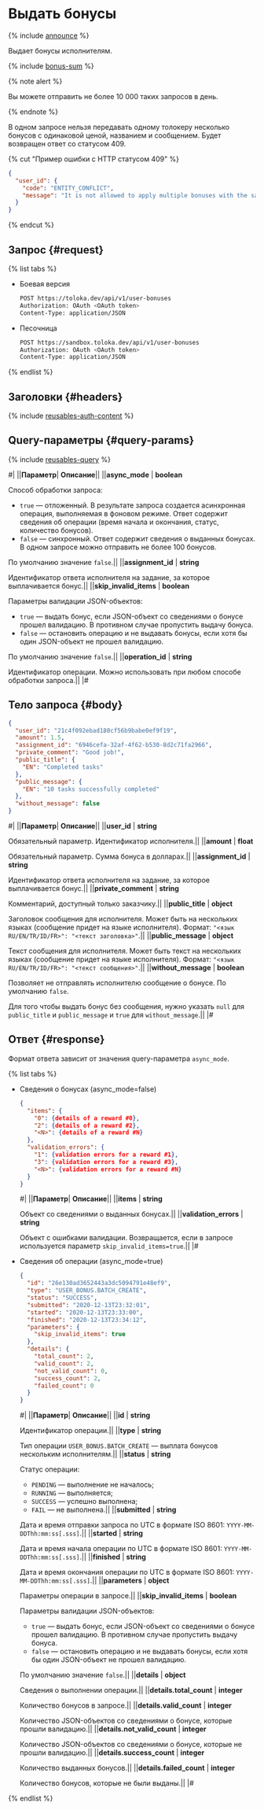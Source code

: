 # Выдать бонусы

{% include [announce](../_includes/announce.md) %}

Выдает бонусы исполнителям.

{% include [bonus-sum](../_includes/concepts/bonus/id-bonus/sum.md) %}

{% note alert %}

Вы можете отправить не более 10 000 таких запросов в день.

{% endnote %}

В одном запросе нельзя передавать одному толокеру несколько бонусов с одинаковой ценой, названием и сообщением. Будет возвращен ответ со статусом 409.

{% cut "Пример ошибки c HTTP статусом 409" %}

```json
{
  "user_id": {
    "code": "ENTITY_CONFLICT",
    "message": "It is not allowed to apply multiple bonuses with the same amount, title, message and comment to same user in single operation"
  }
}
```

{% endcut %}

## Запрос {#request}

{% list tabs %}

- Боевая версия

    ```bash
    POST https://toloka.dev/api/v1/user-bonuses
    Authorization: OAuth <OAuth token>
    Content-Type: application/JSON
    ```

- Песочница

    ```bash
    POST https://sandbox.toloka.dev/api/v1/user-bonuses
    Authorization: OAuth <OAuth token>
    Content-Type: application/JSON
    ```

{% endlist %}

## Заголовки {#headers}

{% include [reusables-auth-content](../_includes/reusables/id-reusables/auth-content.md) %}

## Query-параметры {#query-params}

{% include [reusables-query](../_includes/reusables/id-reusables/query.md) %}

#|
||**Параметр**| **Описание**||
||**async_mode** | **boolean**

Способ обработки запроса:

- `true` — отложенный. В результате запроса создается асинхронная операция, выполняемая в фоновом режиме. Ответ содержит сведения об операции (время начала и окончания, статус, количество бонусов).
- `false` — синхронный. Ответ содержит сведения о выданных бонусах. В одном запросе можно отправить не более 100 бонусов.

По умолчанию значение `false`.||
||**assignment_id** | **string**

Идентификатор ответа исполнителя на задание, за которое выплачивается бонус.||
||**skip_invalid_items** | **boolean**

Параметры валидации JSON-объектов:

- `true` — выдать бонус, если JSON-объект со сведениями о бонусе прошел валидацию. В противном случае пропустить выдачу бонуса.
- `false` — остановить операцию и не выдавать бонусы, если хотя бы один JSON-объект не прошел валидацию.

По умолчанию значение `false`.||
||**operation_id** | **string**

Идентификатор операции. Можно использовать при любом способе обработки запроса.||
|#

## Тело запроса {#body}

```json
{
  "user_id": "21c4f092ebad180cf56b9babe0ef9f19",
  "amount": 1.5,
  "assignment_id": "6946cefa-32af-4f62-b530-8d2c71fa2966",
  "private_comment": "Good job!",
  "public_title": {
    "EN": "Completed tasks"
  },
  "public_message": {
    "EN": "10 tasks successfully completed"
  },
  "without_message": false
}
```

#|
||**Параметр**| **Описание**||
||**user_id** | **string**

Обязательный параметр. Идентификатор исполнителя.||
||**amount** | **float**

Обязательный параметр. Сумма бонуса в долларах.||
||**assignment_id** | **string**

Идентификатор ответа исполнителя на задание, за которое выплачивается бонус.||
||**private_comment** | **string**

Комментарий, доступный только заказчику.||
||**public_title** | **object**

Заголовок сообщения для исполнителя. Может быть на нескольких языках (сообщение придет на языке исполнителя). Формат: `"<язык RU/EN/TR/ID/FR>": "<текст заголовка>"`.||
||**public_message** | **object**

Текст сообщения для исполнителя. Может быть текст на нескольких языках (сообщение придет на языке исполнителя). Формат: `"<язык RU/EN/TR/ID/FR>": "<текст сообщения>"`.||
||**without_message** | **boolean**

Позволяет не отправлять исполнителю сообщение о бонусе. По умолчанию `false`.

Для того чтобы выдать бонус без сообщения, нужно указать `null` для `public_title` и `public_message` и `true` для `without_message`.||
|#

## Ответ {#response}

Формат ответа зависит от значения query-параметра `async_mode`.

{% list tabs %}

- Сведения о бонусах (async_mode=false)

  ```json
  {
    "items": {
      "0": {details of a reward #0},
      "2": {details of a reward #2},
      "<N>": {details of a reward #N}
    },
    "validation_errors": {
      "1": {validation errors for a reward #1},
      "3": {validation errors for a reward #3},
      "<N>": {validation errors for a reward #N}
    }
  }
  ```

  #|
  ||**Параметр**| **Описание**||
  ||**items** | **string**

  Объект со сведениями о выданных бонусах.||
  ||**validation_errors** | **string**

  Объект с ошибками валидации. Возвращается, если в запросе используется параметр `skip_invalid_items=true`.||
  |#

- Сведения об операции (async_mode=true)

  ```json
  {
    "id": "26e130ad3652443a3dc5094791e48ef9",
    "type": "USER_BONUS.BATCH_CREATE",
    "status": "SUCCESS",
    "submitted": "2020-12-13T23:32:01",
    "started": "2020-12-13T23:33:00",
    "finished": "2020-12-13T23:34:12",
    "parameters": {
      "skip_invalid_items": true
    },
    "details": {
      "total_count": 2,
      "valid_count": 2,
      "not_valid_count": 0,
      "success_count": 2,
      "failed_count": 0
    }
  }
  ```

  #|
  ||**Параметр**| **Описание**||
  ||**id** | **string**

  Идентификатор операции.||
  ||**type** | **string**

  Тип операции `USER_BONUS.BATCH_CREATE` — выплата бонусов нескольким исполнителям.||
  ||**status** | **string**

  Статус операции:

  - `PENDING` — выполнение не началось;
  - `RUNNING` — выполняется;
  - `SUCCESS` — успешно выполнена;
  - `FAIL` — не выполнена.||
  ||**submitted** | **string**

  Дата и время отправки запроса по UTC в формате ISO 8601: `YYYY-MM-DDThh:mm:ss[.sss]`.||
  ||**started** | **string**

  Дата и время начала операции по UTC в формате ISO 8601: `YYYY-MM-DDThh:mm:ss[.sss]`.||
  ||**finished** | **string**

  Дата и время окончания операции по UTC в формате ISO 8601: `YYYY-MM-DDThh:mm:ss[.sss]`.||
  ||**parameters** | **object**

  Параметры операции в запросе.||
  ||**skip_invalid_items** | **boolean**

  Параметры валидации JSON-объектов:

  - `true` — выдать бонус, если JSON-объект со сведениями о бонусе прошел валидацию. В противном случае пропустить выдачу бонуса.
  - `false` — остановить операцию и не выдавать бонусы, если хотя бы один JSON-объект не прошел валидацию.

  По умолчанию значение `false`.||
  ||**details** | **object**

  Сведения о выполнении операции.||
  ||**details.total_count** | **integer**

  Количество бонусов в запросе.||
  ||**details.valid_count** | **integer**

  Количество JSON-объектов со сведениями о бонусе, которые прошли валидацию.||
  ||**details.not_valid_count** | **integer**

  Количество JSON-объектов со сведениями о бонусе, которые не прошли валидацию.||
  ||**details.success_count** | **integer**

  Количество выданных бонусов.||
  ||**details.failed_count** | **integer**

  Количество бонусов, которые не были выданы.||
  |#

{% endlist %}